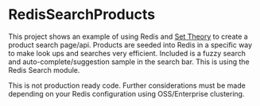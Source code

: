 # RedisSearchProducts

This project shows an example of using Redis and [Set Theory](https://plato.stanford.edu/entries/set-theory/#:~:text=Set%20theory%20is%20the%20mathematical,whose%20members%20are%20also%20sets.) to create a product search page/api. Products are seeded into Redis in a specific way to make look ups and searches very efficient. Included is a fuzzy search and auto-complete/suggestion sample in the search bar. This is using the Redis Search module.

This is not production ready code. Further considerations must be made depending on your Redis configuration using OSS/Enterprise clustering.
